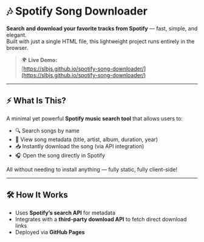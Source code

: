 # 🎶 Spotify Song Downloader

**Search and download your favorite tracks from Spotify** — fast, simple, and elegant.  
Built with just a single HTML file, this lightweight project runs entirely in the browser.

> 🌍 **Live Demo:**  
> [https://slbjs.github.io/spotify-song-downloader/](https://slbjs.github.io/spotify-song-downloader/)

---

## ⚡ What Is This?

A minimal yet powerful **Spotify music search tool** that allows users to:
- 🔍 Search songs by name
- 🎵 View song metadata (title, artist, album, duration, year)
- 📥 Instantly download the song (via API integration)
- 🎧 Open the song directly in Spotify

All without needing to install anything — fully static, fully client-side!

---

## 🛠️ How It Works

- Uses **Spotify’s search API** for metadata
- Integrates with a **third-party download API** to fetch direct download links
- Deployed via **GitHub Pages**


